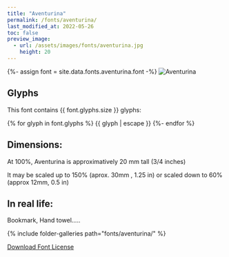 ```yaml
---
title: "Aventurina"
permalink: /fonts/aventurina/
last_modified_at: 2022-05-26
toc: false
preview_image:
  - url: /assets/images/fonts/aventurina.jpg
    height: 20
---
```

{%- assign font = site.data.fonts.aventurina.font -%}
![Aventurina](/assets/images/fonts/aventurina.jpg)


## Glyphs

This font contains  {{ font.glyphs.size }} glyphs:

{% for glyph in font.glyphs %}
{{ glyph | escape }}
{%- endfor %}

## Dimensions:
At 100%, Aventurina is approximatively  20 mm tall (3/4 inches)

It may be scaled up to 150% (aprox. 30mm , 1.25 in) or scaled down to 60% (approx 12mm, 0.5 in)


## In real life:

Bookmark, Hand towel.....

{% include folder-galleries path="fonts/aventurina/" %}




[Download Font License](https://github.com/inkstitch/inkstitch/tree/main/fonts/aventurina/LICENSE)
